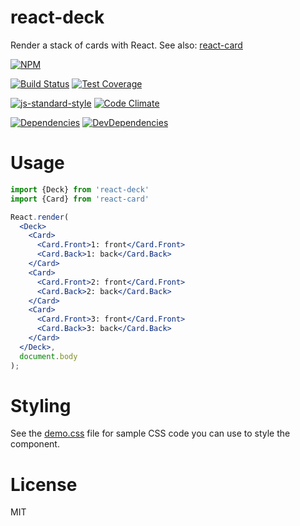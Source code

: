 # react-deck

Render a stack of cards with React. See also: [react-card](https://www.npmjs.com/package/react-deck)

[![NPM](https://nodei.co/npm/react-deck.png)](https://www.npmjs.com/package/react-deck)

[![Build Status](https://travis-ci.org/spudly/react-deck.svg?branch=master)](https://travis-ci.org/spudly/react-deck) [![Test Coverage](https://codeclimate.com/github/spudly/react-deck/badges/coverage.svg)](https://codeclimate.com/github/spudly/react-deck/coverage)

[![js-standard-style](https://img.shields.io/badge/code%20style-standard-brightgreen.svg?style=flat)](https://github.com/feross/standard) [![Code Climate](https://codeclimate.com/github/spudly/react-deck/badges/gpa.svg)](https://codeclimate.com/github/spudly/react-deck)

[![Dependencies](https://david-dm.org/spudly/react-deck.svg)](https://david-dm.org/spudly/react-deck) [![DevDependencies](https://david-dm.org/spudly/react-deck/dev-status.svg)](https://david-dm.org/spudly/react-deck#info=devDependencies)

# Usage

```jsx
import {Deck} from 'react-deck'
import {Card} from 'react-card'

React.render(
  <Deck>
    <Card>
      <Card.Front>1: front</Card.Front>
      <Card.Back>1: back</Card.Back>
    </Card>
    <Card>
      <Card.Front>2: front</Card.Front>
      <Card.Back>2: back</Card.Back>
    </Card>
    <Card>
      <Card.Front>3: front</Card.Front>
      <Card.Back>3: back</Card.Back>
    </Card>
  </Deck>,
  document.body
);
```

# Styling

See the [demo.css](demo/demo.css) file for sample CSS code you can use to style the component.

# License

MIT
